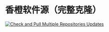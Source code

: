 # 香橙软件源（完整克隆）
[![Check and Pull Multiple Repositories Updates](https://github.com/f1owkang/orange-packages/actions/workflows/Check%20and%20Pull.yaml/badge.svg)](https://github.com/f1owkang/orange-packages/actions/workflows/Check%20and%20Pull.yaml)
